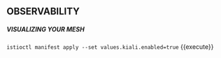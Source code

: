 ## OBSERVABILITY 

##### VISUALIZING YOUR MESH

`istioctl manifest apply --set values.kiali.enabled=true` {{execute}}